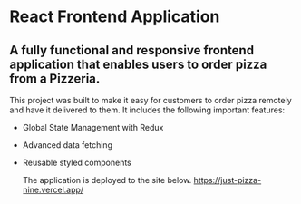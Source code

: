 # React Frontend Application

## A fully functional and responsive frontend application that enables users to order pizza from a Pizzeria.

This project was built to make it easy for customers to order pizza remotely and have it delivered to them. It includes the following important features:
- Global State Management with Redux
- Advanced data fetching 
- Reusable styled components

  The application is deployed to the site below.
  https://just-pizza-nine.vercel.app/
